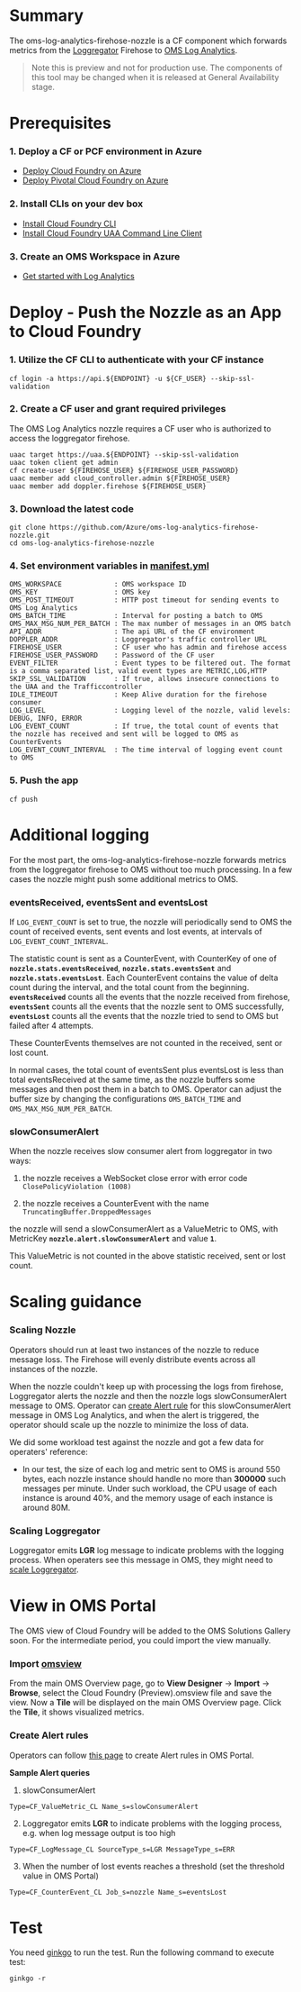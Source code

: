 # Summary
The oms-log-analytics-firehose-nozzle is a CF component which forwards metrics from the [Loggregator](https://docs.cloudfoundry.org/loggregator/architecture.html) Firehose to [OMS Log Analytics](https://docs.microsoft.com/en-us/azure/log-analytics/).
> Note this is preview and not for production use. The components of this tool may be changed when it is released at General Availability stage.

# Prerequisites
### 1. Deploy a CF or PCF environment in Azure

* [Deploy Cloud Foundry on Azure](https://github.com/cloudfoundry-incubator/bosh-azure-cpi-release/blob/master/docs/guidance.md)
* [Deploy Pivotal Cloud Foundry on Azure](https://docs.pivotal.io/pivotalcf/1-9/customizing/azure.html)

### 2. Install CLIs on your dev box

* [Install Cloud Foundry CLI](https://github.com/cloudfoundry/cli#downloads)
* [Install Cloud Foundry UAA Command Line Client](https://github.com/cloudfoundry/cf-uaac/blob/master/README.md)

### 3. Create an OMS Workspace in Azure

* [Get started with Log Analytics](https://docs.microsoft.com/en-us/azure/log-analytics/log-analytics-get-started)

# Deploy - Push the Nozzle as an App to Cloud Foundry
### 1. Utilize the CF CLI to authenticate with your CF instance
```
cf login -a https://api.${ENDPOINT} -u ${CF_USER} --skip-ssl-validation
```

### 2. Create a CF user and grant required privileges
The OMS Log Analytics nozzle requires a CF user who is authorized to access the loggregator firehose.
```
uaac target https://uaa.${ENDPOINT} --skip-ssl-validation
uaac token client get admin
cf create-user ${FIREHOSE_USER} ${FIREHOSE_USER_PASSWORD}
uaac member add cloud_controller.admin ${FIREHOSE_USER}
uaac member add doppler.firehose ${FIREHOSE_USER}
```

### 3. Download the latest code
```
git clone https://github.com/Azure/oms-log-analytics-firehose-nozzle.git
cd oms-log-analytics-firehose-nozzle
```

### 4. Set environment variables in [manifest.yml](./manifest.yml)
```
OMS_WORKSPACE             : OMS workspace ID
OMS_KEY                   : OMS key
OMS_POST_TIMEOUT          : HTTP post timeout for sending events to OMS Log Analytics
OMS_BATCH_TIME            : Interval for posting a batch to OMS
OMS_MAX_MSG_NUM_PER_BATCH : The max number of messages in an OMS batch
API_ADDR                  : The api URL of the CF environment
DOPPLER_ADDR              : Loggregator's traffic controller URL
FIREHOSE_USER             : CF user who has admin and firehose access
FIREHOSE_USER_PASSWORD    : Password of the CF user
EVENT_FILTER              : Event types to be filtered out. The format is a comma separated list, valid event types are METRIC,LOG,HTTP
SKIP_SSL_VALIDATION       : If true, allows insecure connections to the UAA and the Trafficcontroller
IDLE_TIMEOUT              : Keep Alive duration for the firehose consumer
LOG_LEVEL                 : Logging level of the nozzle, valid levels: DEBUG, INFO, ERROR
LOG_EVENT_COUNT           : If true, the total count of events that the nozzle has received and sent will be logged to OMS as CounterEvents
LOG_EVENT_COUNT_INTERVAL  : The time interval of logging event count to OMS
```


### 5. Push the app
```
cf push
```

# Additional logging
For the most part, the oms-log-analytics-firehose-nozzle forwards metrics from the loggregator firehose to OMS without too much processing. In a few cases the nozzle might push some additional metrics to OMS.

### eventsReceived, eventsSent and eventsLost
If `LOG_EVENT_COUNT` is set to true, the nozzle will periodically send to OMS the count of received events, sent events and lost events, at intervals of `LOG_EVENT_COUNT_INTERVAL`.

The statistic count is sent as a CounterEvent, with CounterKey of one of **`nozzle.stats.eventsReceived`**, **`nozzle.stats.eventsSent`** and **`nozzle.stats.eventsLost`**. Each CounterEvent contains the value of delta count during the interval, and the total count from the beginning. **`eventsReceived`** counts all the events that the nozzle received from firehose, **`eventsSent`** counts all the events that the nozzle sent to OMS successfully, **`eventsLost`** counts all the events that the nozzle tried to send to OMS but failed after 4 attempts.

These CounterEvents themselves are not counted in the received, sent or lost count.

In normal cases, the total count of eventsSent plus eventsLost is less than total eventsReceived at the same time, as the nozzle buffers some messages and then post them in a batch to OMS. Operator can adjust the buffer size by changing the configurations `OMS_BATCH_TIME` and `OMS_MAX_MSG_NUM_PER_BATCH`.

### slowConsumerAlert
When the nozzle receives slow consumer alert from loggregator in two ways:

1. the nozzle receives a WebSocket close error with error code `ClosePolicyViolation (1008)`

2. the nozzle receives a CounterEvent with the name `TruncatingBuffer.DroppedMessages`

the nozzle will send a slowConsumerAlert as a ValueMetric to OMS, with MetricKey **`nozzle.alert.slowConsumerAlert`** and value **`1`**.

This ValueMetric is not counted in the above statistic received, sent or lost count.

# Scaling guidance
### Scaling Nozzle
Operators should run at least two instances of the nozzle to reduce message loss. The Firehose will evenly distribute events across all instances of the nozzle.

When the nozzle couldn't keep up with processing the logs from firehose, Loggregator alerts the nozzle and then the nozzle logs slowConsumerAlert message to OMS. Operator can [create Alert rule](#alert) for this slowConsumerAlert message in OMS Log Analytics, and when the alert is triggered, the operator should scale up the nozzle to minimize the loss of data.

We did some workload test against the nozzle and got a few data for operaters' reference:
* In our test, the size of each log and metric sent to OMS is around 550 bytes, each nozzle instance should handle no more than **300000** such messages per minute. Under such workload, the CPU usage of each instance is around 40%, and the memory usage of each instance is around 80M.


### Scaling Loggregator
Loggregator emits **LGR** log message to indicate problems with the logging process. When operaters see this message in OMS, they might need to [scale Loggregator](https://docs.cloudfoundry.org/running/managing-cf/logging-config.html#scaling).

# View in OMS Portal
The OMS view of Cloud Foundry will be added to the OMS Solutions Gallery soon. For the intermediate period, you could import the view manually.
### Import [omsview](./omsview)
From the main OMS Overview page, go to **View Designer** -> **Import** -> **Browse**, select the Cloud Foundry (Preview).omsview file and save the view. Now a **Tile** will be displayed on the main OMS Overview page. Click the **Tile**, it shows visualized metrics.

### <a name="alert">Create Alert rules</a>
Operators can follow [this page](https://docs.microsoft.com/en-us/azure/log-analytics/log-analytics-alerts) to create Alert rules in OMS Portal.

**Sample Alert queries**
1. slowConsumerAlert
```
Type=CF_ValueMetric_CL Name_s=slowConsumerAlert
```

2. Loggregator emits **LGR** to indicate problems with the logging process, e.g. when log message output is too high
```
Type=CF_LogMessage_CL SourceType_s=LGR MessageType_s=ERR
```

3. When the number of lost events reaches a threshold (set the threshold value in OMS Portal)
```
Type=CF_CounterEvent_CL Job_s=nozzle Name_s=eventsLost
```

# Test
You need [ginkgo](https://github.com/onsi/ginkgo) to run the test. Run the following command to execute test:
```
ginkgo -r
```
